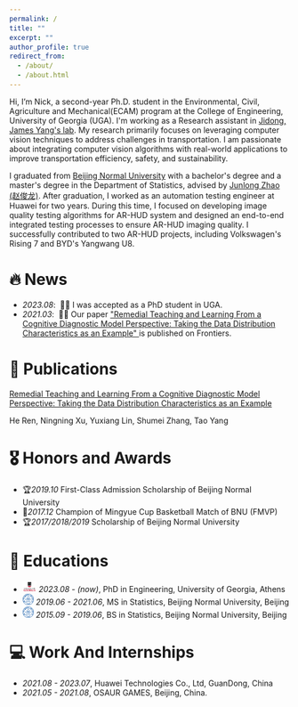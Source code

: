 ```yaml
---
permalink: /
title: ""
excerpt: ""
author_profile: true
redirect_from: 
  - /about/
  - /about.html
---
```



<a id="about-me"></a>

Hi, I’m Nick, a second-year Ph.D. student in the Environmental, Civil, Agriculture and Mechanical(ECAM) program at the College of Engineering, University of Georgia (UGA). I'm working as a Research assistant in <a href="https://smil.engr.uga.edu/">Jidong, James Yang's lab</a>. My research primarily focuses on leveraging computer vision techniques to address challenges in transportation. I am passionate about integrating computer vision algorithms with real-world applications to improve transportation efficiency, safety, and sustainability.

I graduated from <a href="https://english.bnu.edu.cn/"> Beijing Normal University</a>  with a bachelor's degree and a master's degree in the Department of Statistics, advised by <a href="https://stat.bnu.edu.cn/english/faculty/facultydirectory/departmentofappliedstatistics/237292.html">Junlong Zhao (赵俊龙)</a>. After graduation, I worked as an automation testing engineer at Huawei for two years. During this time, I focused on developing image quality testing algorithms for AR-HUD system and designed an end-to-end integrated testing processes to ensure AR-HUD imaging quality. I successfully contributed to two AR-HUD projects, including Volkswagen's Rising 7 and BYD's Yangwang U8.


# 🔥 News
<a id="news"></a>
- *2023.08*: &nbsp;🎉🎉 I was accepted as a PhD student in UGA.
- *2021.03*: &nbsp;🎉🎉 Our paper <a href="https://www.frontiersin.org/journals/psychology/articles/10.3389/fpsyg.2021.628607/full"> "Remedial Teaching and Learning From a Cognitive Diagnostic Model Perspective: Taking the Data Distribution Characteristics as an Example" </a> is published on Frontiers. 

# 📝 Publications 
<a id="publications"></a>
[Remedial Teaching and Learning From a Cognitive Diagnostic Model Perspective: Taking the Data Distribution Characteristics as an Example](https://www.frontiersin.org/journals/psychology/articles/10.3389/fpsyg.2021.628607/full)

He Ren, Ningning Xu, Yuxiang Lin, Shumei Zhang, Tao Yang


# 🎖 Honors and Awards
<a id="honors-and-awards"></a>
- 🏆*2019.10* First-Class Admission Scholarship of Beijing Normal University
- 🏀*2017.12* Champion of Mingyue Cup Basketball Match of BNU (FMVP)
- 🏆*2017/2018/2019* Scholarship of Beijing Normal University

# 📖 Educations
<a id="educations"></a>
- <img src="/images/UGA_logo.png" width="25" height="20"> *2023.08 - (now)*, PhD in Engineering, University of Georgia, Athens
- <img src="/images/bnu_logo.png" width="20" height="20"> *2019.06 - 2021.06*, MS in Statistics, Beijing Normal University, Beijing 
- <img src="/images/bnu_logo.png" width="20" height="20"> *2015.09 - 2019.06*, BS in Statistics, Beijing Normal University, Beijing 

# 💻 Work And Internships
<a id="work-and-internships"></a>
- *2021.08 - 2023.07*, Huawei Technologies Co., Ltd, GuanDong, China
- *2021.05 - 2021.08*, OSAUR GAMES, Beijing, China.

